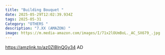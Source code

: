 ```yaml
---
title: "Building Bouquet "
date: 2025-05-29T12:02:39.934Z
tags: 2025-05-31
Category: "OTHERS "
description: "7.XX (AMAZON) "
image: https://m.media-amazon.com/images/I/71x2lOUmBoL._AC_SX679_.jpg
---
```

https://amzlink.to/az0ZIBlnQGy34   AD